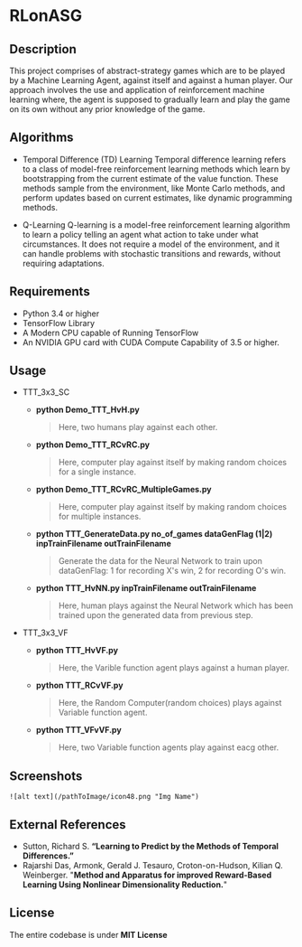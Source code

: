 # RLonASG

## Description
   This project comprises of abstract-strategy games which are to be played by a Machine Learning Agent, against itself and against a human player. Our approach involves the use and application of reinforcement machine learning where, the agent is supposed to gradually learn and play the game on its own without any prior knowledge of the game. 

## Algorithms
* Temporal Difference (TD) Learning
   Temporal difference learning refers to a class of model-free reinforcement learning methods which learn by bootstrapping from the current estimate of the value function. These methods sample from the environment, like Monte Carlo methods, and perform updates based on current estimates, like dynamic programming methods.

* Q-Learning
   Q-learning is a model-free reinforcement learning algorithm to learn a policy telling an agent what action to take under what circumstances. It does not require a model of the environment, and it can handle problems with stochastic transitions and rewards, without requiring adaptations.

## Requirements

* Python 3.4 or higher
* TensorFlow Library
* A Modern CPU capable of Running TensorFlow
* An NVIDIA GPU card with CUDA Compute Capability of 3.5 or higher.


## Usage
* TTT_3x3_SC
	* __python Demo_TTT_HvH.py__
	  > Here, two humans play against each other.
	* __python Demo_TTT_RCvRC.py__
	  > Here, computer play against itself by making random choices for a single instance.
	* __python Demo_TTT_RCvRC_MultipleGames.py__
	  > Here, computer play against itself by making random choices for multiple instances.
	* __python TTT_GenerateData.py   no_of_games  dataGenFlag (1|2)   inpTrainFilename   outTrainFilename__
	  >    Generate the data for the Neural Network to train upon dataGenFlag: 1 for recording X's win, 2 for recording O's win.
	* __python TTT_HvNN.py   inpTrainFilename   outTrainFilename__
	  > Here, human plays against the Neural Network which has been trained upon the generated data from previous step.

* TTT_3x3_VF
	* __python TTT_HvVF.py__
	  > Here, the Varible function agent plays against a human player.
 	* __python TTT_RCvVF.py__
 	  > Here, the Random Computer(random choices) plays against Variable function agent. 
 	* __python TTT_VFvVF.py__
 	  > Here, two Variable function agents play against eacg other.

## Screenshots
```
![alt text](/pathToImage/icon48.png "Img Name")
```

## External References
* Sutton, Richard S. __“Learning to Predict by the Methods of Temporal Differences.”__ 
*    Rajarshi Das, Armonk, Gerald J. Tesauro, Croton-on-Hudson, Kilian Q. Weinberger. "__Method and Apparatus for improved Reward-Based Learning Using Nonlinear Dimensionality Reduction.__"

## License
The entire codebase is under __MIT License__

